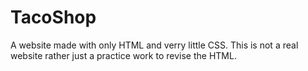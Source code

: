 # TacoShop
A website made with only HTML and verry little CSS. This is not a real website rather just a practice work to revise the HTML.
